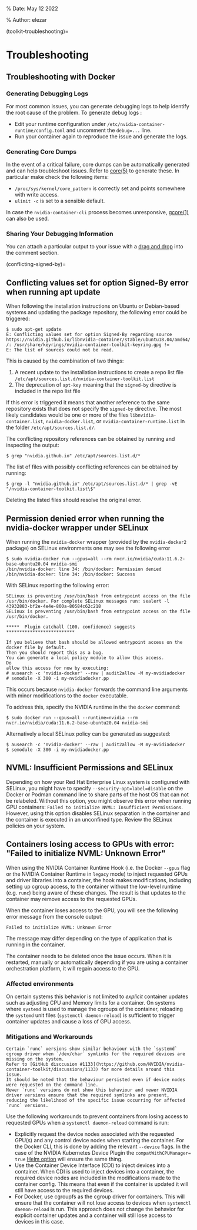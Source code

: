 % Date: May 12 2022

% Author: elezar

(toolkit-troubleshooting)=

# Troubleshooting

## Troubleshooting with Docker

### Generating Debugging Logs

For most common issues, you can generate debugging logs to help identify the root cause of the problem.
To generate debug logs :

- Edit your runtime configuration under `/etc/nvidia-container-runtime/config.toml` and uncomment the `debug=...` line.
- Run your container again to reproduce the issue and generate the logs.

### Generating Core Dumps

In the event of a critical failure, core dumps can be automatically generated and can help troubleshoot issues.
Refer to [core(5)](http://man7.org/linux/man-pages/man5/core.5.html) to generate these.
In particular make check the following items:

- `/proc/sys/kernel/core_pattern` is correctly set and points somewhere with write access.
- `ulimit -c` is set to a sensible default.

In case the `nvidia-container-cli` process becomes unresponsive, [gcore(1)](http://man7.org/linux/man-pages/man1/gcore.1.html) can also be used.

### Sharing Your Debugging Information

You can attach a particular output to your issue with a [drag and drop](https://help.github.com/articles/file-attachments-on-issues-and-pull-requests/)
into the comment section.

(conflicting-signed-by)=

## Conflicting values set for option Signed-By error when running apt update

When following the installation instructions on Ubuntu or Debian-based systems and updating the package repository, the following error could be triggered:

```console
$ sudo apt-get update
E: Conflicting values set for option Signed-By regarding source https://nvidia.github.io/libnvidia-container/stable/ubuntu18.04/amd64/ /: /usr/share/keyrings/nvidia-container-toolkit-keyring.gpg !=
E: The list of sources could not be read.
```

This is caused by the combination of two things:

1. A recent update to the installation instructions to create a repo list file `/etc/apt/sources.list.d/nvidia-container-toolkit.list`
2. The deprecation of `apt-key` meaning that the `signed-by` directive is included in the repo list file

If this error is triggered it means that another reference to the same repository exists that does not specify the `signed-by` directive.
The most likely candidates would be one or more of the files `libnvidia-container.list`, `nvidia-docker.list`, or `nvidia-container-runtime.list` in the
folder `/etc/apt/sources.list.d/`.

The conflicting repository references can be obtained by running and inspecting the output:

```console
$ grep "nvidia.github.io" /etc/apt/sources.list.d/*
```

The list of files with possibly conflicting references can be obtained by running:

```console
$ grep -l "nvidia.github.io" /etc/apt/sources.list.d/* | grep -vE "/nvidia-container-toolkit.list\$"
```

Deleting the listed files should resolve the original error.

## Permission denied error when running the nvidia-docker wrapper under SELinux

When running the `nvidia-docker` wrapper (provided by the `nvidia-docker2` package) on SELinux environments
one may see the following error

```console
$ sudo nvidia-docker run --gpus=all --rm nvcr.io/nvidia/cuda:11.6.2-base-ubuntu20.04 nvidia-smi
/bin/nvidia-docker: line 34: /bin/docker: Permission denied
/bin/nvidia-docker: line 34: /bin/docker: Success
```

With SELinux reporting the following error:

```console
SELinux is preventing /usr/bin/bash from entrypoint access on the file /usr/bin/docker. For complete SELinux messages run: sealert -l 43932883-bf2e-4e4e-800a-80584c62c218
SELinux is preventing /usr/bin/bash from entrypoint access on the file /usr/bin/docker.

*****  Plugin catchall (100. confidence) suggests   **************************

If you believe that bash should be allowed entrypoint access on the docker file by default.
Then you should report this as a bug.
You can generate a local policy module to allow this access.
Do
allow this access for now by executing:
# ausearch -c 'nvidia-docker' --raw | audit2allow -M my-nvidiadocker
# semodule -X 300 -i my-nvidiadocker.pp
```

This occurs because `nvidia-docker` forwards the command line arguments with minor modifications to the `docker` executable.

To address this, specify the NVIDIA runtime in the the `docker` command:

```console
$ sudo docker run --gpus=all --runtime=nvidia --rm nvcr.io/nvidia/cuda:11.6.2-base-ubuntu20.04 nvidia-smi
```

Alternatively a local SELinux policy can be generated as suggested:

```console
$ ausearch -c 'nvidia-docker' --raw | audit2allow -M my-nvidiadocker
$ semodule -X 300 -i my-nvidiadocker.pp
```

## NVML: Insufficient Permissions and SELinux

Depending on how your Red Hat Enterprise Linux system is configured with SELinux, you might have to
specify ``--security-opt=label=disable`` on the Docker or Podman command line to share parts of the
host OS that can not be relabeled.
Without this option, you might observe this error when running GPU containers:
``Failed to initialize NVML: Insufficient Permissions``.
However, using this option disables SELinux separation in the container and the container is executed
in an unconfined type.
Review the SELinux policies on your system.


## Containers losing access to GPUs with error: "Failed to initialize NVML: Unknown Error"

When using the NVIDIA Container Runtime Hook (i.e. the Docker `--gpus` flag or
the NVIDIA Container Runtime in `legacy` mode) to inject requested GPUs and driver
libraries into a container, the hook makes modifications, including setting up cgroup access, to the container without the low-level runtime (e.g. `runc`) being aware of these changes. 
The result is that updates to the container may remove access to the requested GPUs.

When the container loses access to the GPU, you will see the following error message from the console output:

```console
Failed to initialize NVML: Unknown Error
```

The message may differ depending on the type of application that is running in
the container.

The container needs to be deleted once the issue occurs.
When it is restarted, manually or automatically depending if you are using a container orchestration platform, it will regain access to the GPU.

### Affected environments

On certain systems this behavior is not limited to *explicit* container updates
such as adjusting CPU and Memory limits for a container. 
On systems where `systemd` is used to manage the cgroups of the container, reloading the `systemd` unit files (`systemctl daemon-reload`) is sufficient to trigger container updates and cause a loss of GPU access.

### Mitigations and  Workarounds

```{warning}
Certain `runc` versions show similar behaviour with the `systemd` cgroup driver when `/dev/char` symlinks for the required devices are missing on the system. 
Refer to [GitHub disccusion #1133](https://github.com/NVIDIA/nvidia-container-toolkit/discussions/1133) for more details around this issue.
It should be noted that the behaviour persisted even if device nodes were requested on the command line. 
Newer `runc` versions do not show this behaviour and newer NVIDIA driver versions ensure that the required symlinks are present, reducing the likelihood of the specific issue occurring for affected `runc` versions.
```

Use the following workarounds to prevent containers from losing access to requested GPUs when a `systemctl daemon-reload` command is run:

* Explicitly request the device nodes associated with the requested GPU(s) and any control device nodes when starting the container. 
  For the Docker CLI, this is done by adding the relevant `--device` flags. 
  In the case of the NVIDIA Kubernetes Device Plugin the `compatWithCPUManager= true` [Helm option](https://github.com/NVIDIA/k8s-device-plugin?tab=readme-ov-file#setting-other-helm-chart-values) will ensure the same thing.
* Use the Container Device Interface (CDI) to inject devices into a container. 
  When CDI is used to inject devices into a container, the required device nodes are included in the modifications made to the container config. 
  This means that even if the container is updated it will still have access to the required devices.
* For Docker, use cgroupfs as the cgroup driver for containers. 
  This will ensure that the container will not lose access to devices when `systemctl daemon-reload` is run. 
  This approach does not change the behavior for explicit container updates and a container will still lose access to devices in this case.
